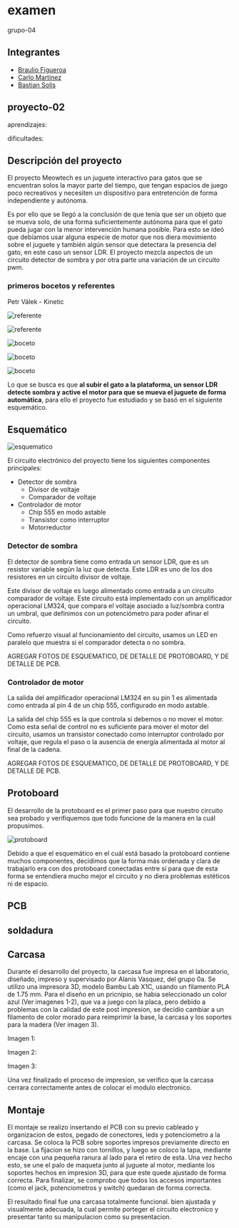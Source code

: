 # examen

grupo-04

## Integrantes

- [Braulio Figueroa](https://github.com/brauliofigueroa2001)
- [Carlo Martínez](https://github.com/zaaaiko)
- [Bastian Solís](https://github.com/HSB25)

## proyecto-02

aprendizajes:

dificultades:

## Descripción del proyecto

El proyecto Meowtech es un juguete interactivo para gatos que se encuentran solos la mayor parte del tiempo, que tengan espacios de juego poco recreativos y necesiten un dispositivo para entretención de forma independiente y autónoma.

Es por ello que se llegó a la conclusión de que tenía que ser un objeto que se mueva solo, de una forma suficientemente autónoma para que el gato pueda jugar con la menor intervención humana posible. Para esto se ideó que debíamos usar alguna especie de motor que nos diera movimiento sobre el juguete y también algún sensor que detectara la presencia del gato, en este caso un sensor LDR. El proyecto mezcla aspectos de un circuito detector de sombra y por otra parte una variación de un circuito pwm.

### primeros bocetos y referentes

Petr Válek - Kinetic

![referente](./imagenes/protoboard/tme-grupo04-referente-registro01.jpg)

![referente](./imagenes/protoboard/tme-grupo04-referente-registro02.JPG)

![boceto](./imagenes/protoboard/tme-grupo04-premisa-registro01.jpg)

![boceto](./imagenes/protoboard/tme-grupo04-premisa-registro02.jpg)

![boceto](./imagenes/protoboard/tme-grupo04-premisa-registro03.jpg)

Lo que se busca es que **al subir el gato a la plataforma, un sensor LDR detecte sombra y active el motor para que se mueva el juguete de forma automática**, para ello el proyecto fue estudiado y se basó en el siguiente esquemático.

## Esquemático

![esquematico](./imagenes/protoboard/tme-grupo04-esquemático-registro01.jpg)

El circuito electrónico del proyecto tiene los siguientes componentes principales:

- Detector de sombra
  - Divisor de voltaje
  - Comparador de voltaje
- Controlador de motor
  - Chip 555 en modo astable
  - Transistor como interruptor
  - Motorreductor

### Detector de sombra

El detector de sombra tiene como entrada un sensor LDR, que es un resistor variable según la luz que detecta. Este LDR es uno de los dos resistores en un circuito divisor de voltaje.

Este divisor de voltaje es luego alimentado como entrada a un circuito comparador de voltaje. Este circuito está implementado con un amplificador operacional LM324, que compara el voltaje asociado a luz/sombra contra un umbral, que definimos con un potenciómetro para poder afinar el circuito.

Como refuerzo visual al funcionamiento del circuito, usamos un LED en paralelo que muestra si el comparador detecta o no sombra.

AGREGAR FOTOS DE ESQUEMATICO, DE DETALLE DE PROTOBOARD, Y DE DETALLE DE PCB.

### Controlador de motor

La salida del amplificador operacional LM324 en su pin 1 es alimentada como entrada al pin 4 de un chip 555, configurado en modo astable.

La salida del chip 555 es la que controla si debemos o no mover el motor. Como esta señal de control no es suficiente para mover el motor del circuito, usamos un transistor conectado como interruptor controlado por voltaje, que regula el paso o la ausencia de energía alimentada al motor al final de la cadena.

AGREGAR FOTOS DE ESQUEMATICO, DE DETALLE DE PROTOBOARD, Y DE DETALLE DE PCB.

## Protoboard

El desarrollo de la protoboard es el primer paso para que nuestro circuito sea probado y verifiquemos que todo funcione de la manera en la cuál propusimos. 

![protoboard](./imagenes/protoboard/tme-grupo04-protoboard-registro01.JPG)

Debido a que el esquemático en el cuál está basado la protoboard contiene muchos componentes, decidimos que la forma más ordenada y clara de trabajarlo era con dos protoboard conectadas entre sí para que de esta forma se entendiera mucho mejor el circuito y no diera problemas estéticos ni de espacio.

## PCB

## soldadura

## Carcasa

Durante el desarrollo del proyecto, la carcasa fue impresa en el laboratorio, diseñado, impreso y supervisado por Alanis Vasquez, del grupo 0a. Se utilizo una impresora 3D, modelo Bambu Lab X1C, usando un filamento PLA de 1.75 mm. Para el diseño en un pricnipio, se habia seleccionado un color azul (Ver imagenes 1-2), que va a juego con la placa, pero debido a problemas con la calidad de este post impresion, se decidio cambiar a un filamento de color morado para reimprimir la base, la carcasa y los soportes para la madera (Ver imagen 3).

Imagen 1:

Imagen 2:

Imagen 3:

Una vez finalizado el proceso de impresion, se verifico que la carcasa cerrara correctamente antes de colocar el modulo electronico. 

## Montaje

El montaje se realizo insertando el PCB con su previo cableado y organizacion de estos, pegado de conectores, leds y potenciometro a la carcasa. Se coloca la PCB sobre soportes impresos previamente directo en la base. La fijacion se hizo con tornillos, y luego se coloco la tapa, mediante encaje con una pequeña ranura al lado para el retiro de esta. Una vez hecho esto, se une el palo de maqueta junto al juguete al motor, mediante los soportes hechos en impresion 3D, para que este quede ajustado de forma correcta. Para finalizar, se comprobo que todos los accesos  importantes (como el jack, potenciometros y switch) quedaran de forma correcta.

El resultado final fue una carcasa totalmente funcional. bien ajustada y visualmente adecuada, la cual permite porteger el circuito electronico y presentar tanto su manipulacion como su presentacion.
